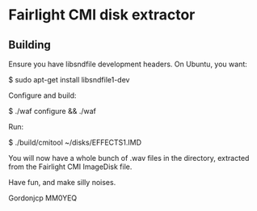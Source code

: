 Fairlight CMI disk extractor
============================


Building
--------

Ensure you have libsndfile development headers.  On Ubuntu, you want:

  $ sudo apt-get install libsndfile1-dev

Configure and build:

  $ ./waf configure && ./waf

Run:

  $ ./build/cmitool ~/disks/EFFECTS1.IMD

You will now have a whole bunch of .wav files in the directory, extracted from the Fairlight CMI ImageDisk file.

Have fun, and make silly noises.

Gordonjcp MM0YEQ
